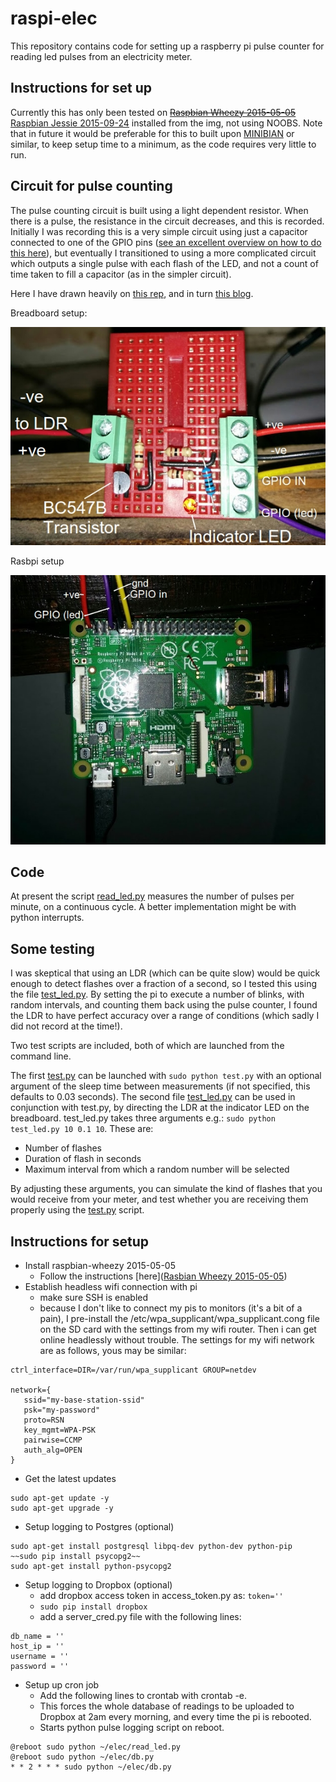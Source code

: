 # raspi-elec

This repository contains code for setting up a raspberry pi pulse counter for reading led pulses from an electricity meter.

## Instructions for set up

Currently this has only been tested on ~~[Raspbian Wheezy 2015-05-05](https://www.raspberrypi.org/downloads/raspbian/)~~ [Raspbian Jessie 2015-09-24](https://www.raspberrypi.org/downloads/raspbian/) installed from the img, not using NOOBS.
Note that in future it would be preferable for this to built upon [MINIBIAN](https://minibianpi.wordpress.com/) or similar, to keep setup time to a minimum, as the code requires very little to run.

## Circuit for pulse counting

The pulse counting circuit is built using a light dependent resistor.
When there is a pulse, the resistance in the circuit decreases, and this is recorded.
Initially I was recording this is a very simple circuit using just a capacitor connected to one of the GPIO pins ([see an excellent overview on how to do this here](https://learn.adafruit.com/basic-resistor-sensor-reading-on-raspberry-pi/overview)), but eventually I transitioned to using a more complicated circuit which outputs a single pulse with each flash of the LED, and not a count of time taken to fill a capacitor (as in the simpler circuit).

Here I have drawn heavily on [this rep](https://github.com/kieranc/power), and in turn [this blog](http://blog.christianperone.com/2012/08/raspberry-pi-arduino-a-laser-pointer-communication-and-a-ldr-voltage-sigmoid/).

Breadboard setup:

![breadboard.jpg](breadboard.jpg)

Rasbpi setup

![raspiaplus.jpg](raspiaplus.jpg)

## Code

At present the script [read_led.py](read_led.py) measures the number of pulses per minute, on a continuous cycle.
A better implementation might be with python interrupts.


## Some testing

I was skeptical that using an LDR (which can be quite slow) would be quick enough to detect flashes over a fraction of a second, so I tested this using the file [test_led.py](test_led.py).
By setting the pi to execute a number of blinks, with random intervals, and counting them back using the pulse counter, I found the LDR to have perfect accuracy over a range of conditions (which sadly I did not record at the time!).

Two test scripts are included, both of which are launched from the command line.

The first [test.py](test.py) can be launched with `sudo python test.py` with an optional argument of the sleep time between measurements (if not specified, this defaults to 0.03 seconds).
The second file [test_led.py](test_led.py) can be used in conjunction with test.py, by directing the LDR at the indicator LED on the breadboard.
test_led.py takes three arguments e.g.: `sudo python test_led.py 10 0.1 10`. These are:

* Number of flashes
* Duration of flash in seconds
* Maximum interval from which a random number will be selected

By adjusting these arguments, you can simulate the kind of flashes that you would receive from your meter, and test whether you are receiving them properly using the [test.py](test.py) script.

## Instructions for setup

* Install raspbian-wheezy 2015-05-05
   * Follow the instructions [here]([Rasbian Wheezy 2015-05-05](https://www.raspberrypi.org/downloads/raspbian/))
* Establish headless wifi connection with pi
   * make sure SSH is enabled
   * because I don't like to connect my pis to monitors (it's a bit of a pain), I pre-install the /etc/wpa_supplicant/wpa_supplicant.cong file on the SD card with the settings from my wifi router. Then i can get online headlessly without trouble. The settings for my wifi network are as follows, yous may be similar:

```
ctrl_interface=DIR=/var/run/wpa_supplicant GROUP=netdev

network={
   ssid="my-base-station-ssid"
   psk="my-password"
   proto=RSN
   key_mgmt=WPA-PSK
   pairwise=CCMP
   auth_alg=OPEN
}

```

* Get the latest updates

```
sudo apt-get update -y
sudo apt-get upgrade -y
```

* Setup logging to Postgres (optional)

```
sudo apt-get install postgresql libpq-dev python-dev python-pip
~~sudo pip install psycopg2~~
sudo apt-get install python-psycopg2
```

* Setup logging to Dropbox (optional)
   * add dropbox access token in access_token.py as: `token=''`
   * `sudo pip install dropbox`
   * add a server_cred.py file with the following lines:

```
db_name = ''
host_ip = ''
username = ''
password = ''
```

* Setup up cron job
   * Add the following lines to crontab with crontab -e.
   * This forces the whole database of readings to be uploaded to Dropbox at 2am every morning, and every time the pi is rebooted.
   * Starts python pulse logging script on reboot.

```
@reboot sudo python ~/elec/read_led.py
@reboot sudo python ~/elec/db.py
* * 2 * * * sudo python ~/elec/db.py
```
